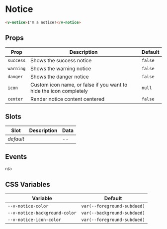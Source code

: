 # Notice

```html
<v-notice>I'm a notice!</v-notice>
```

## Props
| Prop      | Description                                                        | Default |
|-----------|--------------------------------------------------------------------|---------|
| `success` | Shows the success notice                                           | `false` |
| `warning` | Shows the warning notice                                           | `false` |
| `danger`  | Shows the danger notice                                            | `false` |
| `icon`    | Custom icon name, or false if you want to hide the icon completely | `null`  |
| `center`  | Render notice content centered                                     | `false` |

## Slots
| Slot      | Description | Data |
|-----------|-------------|------|
| _default_ |             | --   |

## Events
n/a

## CSS Variables
| Variable                      | Default                     |
|-------------------------------|-----------------------------|
| `--v-notice-color`            | `var(--foreground-subdued)` |
| `--v-notice-background-color` | `var(--background-subdued)` |
| `--v-notice-icon-color`       | `var(--foreground-subdued)` |
